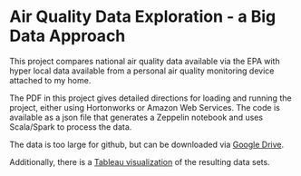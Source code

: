 # Air Quality Data Exploration - a Big Data Approach

This project compares national air quality data available via the EPA with hyper local data available from a personal air quality monitoring device attached to my home.

The PDF in this project gives detailed directions for loading and running the project, either using Hortonworks or Amazon Web Services. The code is available as a json file that generates a Zeppelin notebook and uses Scala/Spark to process the data.

The data is too large for github, but can be downloaded via [Google Drive](https://drive.google.com/open?id=18M_jDzCvnMqCx9DGcfuJGLyhdJhcCv67).

Additionally, there is a [Tableau visualization](https://public.tableau.com/profile/deanna.schneider5405#!/vizhome/AirPollutionNearMe/PM252017DataExploration) of the resulting data sets.